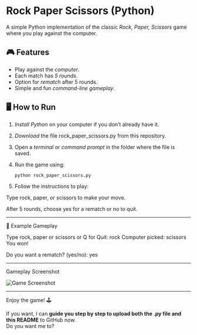 # Rock Paper Scissors (Python)

A simple Python implementation of the classic *Rock, Paper, Scissors* game where you play against the computer.

## 🎮 Features
- Play against the *computer*.
- Each match has *5 rounds*.
- Option for *rematch* after 5 rounds.
- Simple and fun *command-line gameplay*.

## 🖥 How to Run
1. *Install Python* on your computer if you don’t already have it.
2. *Download* the file rock_paper_scissors.py from this repository.
3. Open a *terminal* or *command prompt* in the folder where the file is saved.
4. Run the game using:

   ```bash
   python rock_paper_scissors.py

5. Follow the instructions to play:

Type rock, paper, or scissors to make your move.

After 5 rounds, choose yes for a rematch or no to quit.

---

📸 Example Gameplay

Type rock, paper or scissors or Q for Quit: rock
Computer picked: scissors
You won!

Do you want a rematch? (yes/no): yes

---

Gameplay Screenshot

![Game Screenshot](screenshot)


---

Enjoy the game! 🕹

  

If you want, I can **guide you step by step to upload both the .py file and this README** to GitHub now.  
Do you want me to?
